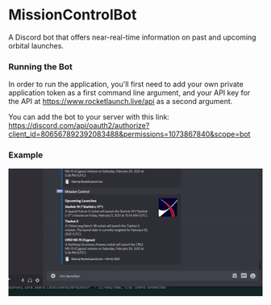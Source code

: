 # MissionControlBot
A Discord bot that offers near-real-time information on past and upcoming orbital launches.

### Running the Bot
In order to run the application, you'll first need to add your own private application token as a first command line argument, and your API key for the API at https://www.rocketlaunch.live/api as a second argument.

You can add the bot to your server with this link:
https://discord.com/api/oauth2/authorize?client_id=806567892392083488&permissions=1073867840&scope=bot

### Example

![](design/demo.gif)
